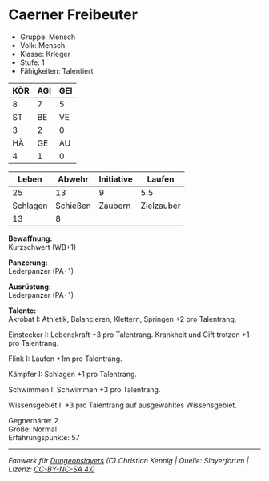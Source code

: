 # Caerner Freibeuter  
- Gruppe: Mensch  
- Volk: Mensch  
- Klasse: Krieger  
- Stufe: 1  
- Fähigkeiten: Talentiert  


| KÖR | AGI | GEI |  
| --- | --- | --- |  
| 8   | 7   | 5   |
| ST  | BE  | VE  |  
| 3   | 2   | 0   |
| HÄ  | GE  | AU  |  
| 4   | 1   | 0   |


| Leben    | Abwehr   | Initiative | Laufen     |
| -------- | -------- | ---------- | ---------- |
| 25       | 13       | 9          | 5.5        |
| Schlagen | Schießen | Zaubern    | Zielzauber |
| 13       | 8        |            |            |

**Bewaffnung:**  
Kurzschwert (WB+1)

**Panzerung:**  
Lederpanzer (PA+1)

**Ausrüstung:**  
Lederpanzer (PA+1)

**Talente:**  
Akrobat I: Athletik, Balancieren, Klettern, Springen +2 pro Talentrang. 

Einstecker I: Lebenskraft +3 pro Talentrang. Krankheit und Gift trotzen +1 pro Talentrang. 

Flink I: Laufen +1m pro Talentrang. 

Kämpfer I: Schlagen +1 pro Talentrang. 

Schwimmen I: Schwimmen +3 pro Talentrang. 

Wissensgebiet I: +3 pro Talentrang auf ausgewähltes Wissensgebiet. 


Gegnerhärte: 2  
Größe: Normal  
Erfahrungspunkte: 57  



___
*Fanwerk für [Dungeonslayers](https://www.dungeonslayers.net/) (C) Christian Kennig | Quelle: Slayerforum | Lizenz: [CC-BY-NC-SA 4.0](https://creativecommons.org/licenses/by-nc-sa/4.0/deed.de)*